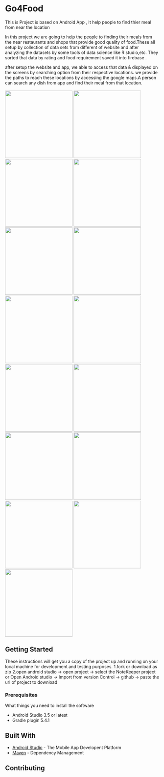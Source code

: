 # Go4Food
This is Project is based on Android App , It help people to find thier meal from near the location

In this project we are going to help the people to finding their meals from the near restaurants and shops that provide good quality of food.These all setup by collection of data sets from different of website and after analyzing the datasets by some tools of data science like R studio,etc. They sorted that data by rating and food requirement saved it into firebase .

after setup the website and app, we able to access that data & displayed on the screens by searching option from their respective locations. we provide the paths to reach these locations by accessing the google maps.A person can search any dish from app and find their meal from that location.
<br>
<br>
<img src = "https://github.com/vManav123/Go4Food/blob/master/images%20of%20App/Launcher.png" width = "220" >      <img src = "https://github.com/vManav123/Go4Food/blob/master/images%20of%20App/front.png" width = "220" >      <img src = "https://github.com/vManav123/Go4Food/blob/master/images%20of%20App/googlesignin.png" width = "220" >      <img src = "https://github.com/vManav123/Go4Food/blob/master/images%20of%20App/Truecaller.png" width = "220" >      <img src = "https://github.com/vManav123/Go4Food/blob/master/images%20of%20App/login.png" width = "220">      <img src = "https://github.com/vManav123/Go4Food/blob/master/images%20of%20App/register.png" width = "220">      <img src = "https://github.com/vManav123/Go4Food/blob/master/images%20of%20App/forget.png" width = "220">      <img src = "https://github.com/vManav123/Go4Food/blob/master/images%20of%20App/navigation.png" width = "220">      <img src = "https://github.com/vManav123/Go4Food/blob/master/images%20of%20App/selectcity.png" width = "220">      <img src = "https://github.com/vManav123/Go4Food/blob/master/images%20of%20App/profile.png" width = "220">      <img src = "https://github.com/vManav123/Go4Food/blob/master/images%20of%20App/shops.png" width = "220">      <img src = "https://github.com/vManav123/Go4Food/blob/master/images%20of%20App/shopdetails.png" width = "220">      <img src = "https://github.com/vManav123/Go4Food/blob/master/images%20of%20App/menus.png" width = "220">      <img src = "https://github.com/vManav123/Go4Food/blob/master/images%20of%20App/map.png" width = "220">      <img src = "https://github.com/vManav123/Go4Food/blob/master/images%20of%20App/maplocated.png" width = "220">  


## Getting Started

These instructions will get you a copy of the project up and running on your local machine for development and testing purposes.
1.fork or download as zip
2.open android studio -> open project -> select the NoteKeeper project
or
Open Android studio -> Import from version Control -> github -> paste the url of project to download


### Prerequisites

What things you need to install the software
* Android Studio 3.5 or latest
* Gradle plugin 5.4.1

## Built With

* [Android Studio](https://developer.android.com/studio/) - The Mobile App Developent Platform
* [Maven](https://maven.apache.org/) - Dependency Management

## Contributing
